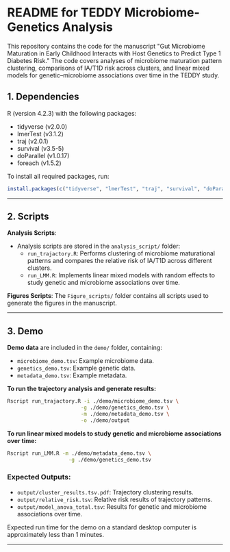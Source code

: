 # README for TEDDY Microbiome-Genetics Analysis

This repository contains the code for the manuscript "Gut Microbiome Maturation in Early Childhood Interacts with Host Genetics to Predict Type 1 Diabetes Risk." The code covers analyses of microbiome maturation pattern clustering, comparisons of IA/T1D risk across clusters, and linear mixed models for genetic–microbiome associations over time in the TEDDY study.


## **1. Dependencies**
R (version 4.2.3) with the following packages:
- tidyverse (v2.0.0)
- lmerTest (v3.1.2)
- traj (v2.0.1)
- survival (v3.5-5)
- doParallel (v1.0.17)
- foreach (v1.5.2)

To install all required packages, run:
```r
install.packages(c("tidyverse", "lmerTest", "traj", "survival", "doParallel", "foreach"))
```

---

## **2. Scripts**
**Analysis Scripts**:
- Analysis scripts are stored in the `analysis_script/` folder:
  - `run_trajactory.R`: Performs clustering of microbiome maturational patterns and compares the relative risk of IA/T1D across different clusters.
  - `run_LMM.R`: Implements linear mixed models with random effects to study genetic and microbiome associations over time.

**Figures Scripts**:
The `Figure_scripts/` folder contains all scripts used to generate the figures in the manuscript.


---

## **3. Demo**
**Demo data** are included in the `demo/` folder, containing:
  - `microbiome_demo.tsv`: Example microbiome data.
  - `genetics_demo.tsv`: Example genetic data.
  - `metadata_demo.tsv`: Example metadata.

**To run the trajectory analysis and generate results:**
```bash
Rscript run_trajactory.R -i ./demo/microbiome_demo.tsv \
                        -g ./demo/genetics_demo.tsv \
                        -m ./demo/metadata_demo.tsv \
                        -o ./demo/output
```

**To run linear mixed models to study genetic and microbiome associations over time:**
```bash
Rscript run_LMM.R -m ./demo/metadata_demo.tsv \
                    -g ./demo/genetics_demo.tsv
```

### **Expected Outputs:**
- `output/cluster_results.tsv.pdf`: Trajectory clustering results.
- `output/relative_risk.tsv`: Relative risk results of trajectory patterns.
- `output/model_anova_total.tsv`: Results for  genetic and microbiome associations over time.

Expected run time for the demo on a standard desktop computer is approximately less than 1 minutes.

---
